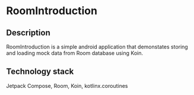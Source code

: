 # RoomIntroduction
## Description
RoomIntroduction is a simple android application that demonstates storing and loading mock data from Room database using Koin.

## Technology stack
Jetpack Compose, Room, Koin, kotlinx.coroutines

